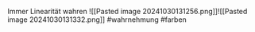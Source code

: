 Immer Linearität wahren
![[Pasted image 20241030131256.png]]![[Pasted image 20241030131332.png]]
#wahrnehmung #farben 
